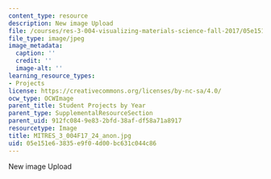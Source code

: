```yaml
---
content_type: resource
description: New image Upload
file: /courses/res-3-004-visualizing-materials-science-fall-2017/05e151e63835e9f04d00bc631c044c86_MITRES_3_004F17_24_anon.jpg
file_type: image/jpeg
image_metadata:
  caption: ''
  credit: ''
  image-alt: ''
learning_resource_types:
- Projects
license: https://creativecommons.org/licenses/by-nc-sa/4.0/
ocw_type: OCWImage
parent_title: Student Projects by Year
parent_type: SupplementalResourceSection
parent_uid: 912fc084-9e83-2bfd-38af-df58a71a8917
resourcetype: Image
title: MITRES_3_004F17_24_anon.jpg
uid: 05e151e6-3835-e9f0-4d00-bc631c044c86
---
```

New image Upload